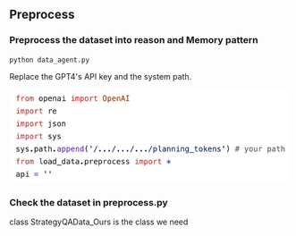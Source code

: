## Preprocess

### Preprocess the dataset into reason and Memory pattern
```
python data_agent.py
```

Replace the GPT4's API key and the system path.

<img src="prompt_templates/fig1.png" alt="q" width="500"/>

### Check the dataset in preprocess.py
class StrategyQAData_Ours is the class we need
